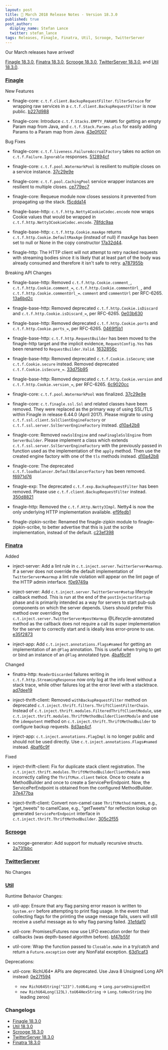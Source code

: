 ```yaml
---
layout: post
title: 🌷 March 2018 Release Notes - Version 18.3.0
published: true
post_author:
  display_name: Stefan Lance
  twitter: stefan_lance
tags: Releases, Finagle, Finatra, Util, Scrooge, TwitterServer
---
```


Our March releases have arrived!

[Finagle 18.3.0][finagle], [Finatra 18.3.0][finatra], [Scrooge 18.3.0][scrooge], [TwitterServer 18.3.0][twitterserver], and [Util 18.3.0][util].

### [Finagle](https://github.com/twitter/finagle/) ###

New Features

  * finagle-core: `c.t.f.client.BackupRequestFilter.filterService` for wrapping raw services in a
    `c.t.f.client.BackupRequestFilter` is now public. [b227d988](https://github.com/twitter/finagle/commit/b227d98821ae5aa7bfa39f5c46b354e3407204d1)

  * finagle-core: Introduce `c.t.f.Stacks.EMPTY_PARAMS` for getting an empty Param map from
    Java, and `c.t.f.Stack.Params.plus` for easily adding Params to a Param map from Java.
    [43e0f007](https://github.com/twitter/finagle/commit/43e0f007a18f923c4280b7e2746952f2986eac28)

Bug Fixes

  * finagle-core: `c.t.f.liveness.FailureAccrualFactory` takes no action on `c.t.f.Failure.Ignorable`
    responses. [512894cf](https://github.com/twitter/finagle/commit/512894cf5b98b7d7b5e7ec7261a7db447a8e7f06)

  * finagle-core: `c.t.f.pool.WatermarkPool` is resilient to multiple closes on a service instance.
    [37c29e9e](https://github.com/twitter/finagle/commit/37c29e9e06dbecac64ffc97385e6f1bde4b5ff7e)

  * finagle-core: `c.t.f.pool.CachingPool` service wrapper instances are resilient to multiple closes.
    [ce779ec7](https://github.com/twitter/finagle/commit/ce779ec7f8ab0fcf39a8c0e9797af2b074214777)

  * finagle-core: Requeue module now closes sessions it prevented from propagating up the stack.
    [f5cdda14](https://github.com/twitter/finagle/commit/f5cdda14cf5675eb4f0fea230b8efb1ab7bbff95)

  * finagle-base-http: `c.t.f.http.Netty4CookieCodec.encode` now wraps Cookie values that would
    be wrapped in `c.t.f.http.Netty3CookieCodec.encode`. [78fdc9aa](https://github.com/twitter/finagle/commit/78fdc9aa62c55cc73bf7fe78a0d7c0b7376f5567)

  * finagle-base-http: `c.t.f.http.Cookie.maxAge` returns `c.t.f.http.Cookie.DefaultMaxAge`
    (instead of null) if maxAge has been set to null or None in the copy constructor
    [17a32d44](https://github.com/twitter/finagle/commit/17a32d4461929a20e543117c9c0c82c2cb8159a1).

  * finagle-http: The HTTP client will not attempt to retry nacked requests with streaming
    bodies since it is likely that at least part of the body was already consumed and therefore
    it isn't safe to retry. [a787955b](https://github.com/twitter/finagle/commit/a787955bc277a9f6928c29a05bb5ee7ddc3185df)

Breaking API Changes

  * finagle-base-http: Removed `c.t.f.http.Cookie.comment_`, `c.t.f.http.Cookie.comment_=`,
    `c.t.f.http.Cookie.commentUrl_`, and `c.t.f.http.Cookie.commentUrl_=`. `comment` and `commentUrl`
    per RFC-6265. [13a6bd2c](https://github.com/twitter/finagle/commit/13a6bd2c75339397eb8dbada68dcf0a85d6529aa)

  * finagle-base-http: Removed deprecated `c.t.f.http.Cookie.isDiscard` and
    `c.t.f.http.Cookie.isDiscard_=`, per RFC-6265. [0e03b630](https://github.com/twitter/finagle/commit/0e03b63020ef045b5e8968e6f344472bdf30d12b)

  * finagle-base-http: Removed deprecated `c.t.f.http.Cookie.ports` and
    `c.t.f.http.Cookie.ports_=`, per RFC-6265. [0469f5b1](https://github.com/twitter/finagle/commit/0469f5b155a30fe3806911c3ae37b84cabd1a842)

  * finagle-base-http: `c.t.f.http.RequestBuilder` has been moved to the finagle-http target
    and the implicit evidence, `RequestConfig.Yes` has been renamed to `RequestBuilder.Valid`.
    [1632856c](https://github.com/twitter/finagle/commit/1632856ce70d4c03756805620e173c44497d7c3d)

  * finagle-base-http: Removed deprecated `c.t.f.Cookie.isSecure`; use `c.t.f.Cookie.secure`
    instead. Removed deprecated `c.t.f.Cookie.isSecure_=`. [33d75b95](https://github.com/twitter/finagle/commit/33d75b95a03a38d33c2e4744ef75ee8a1d910669)

  * finagle-base-http: Removed deprecated `c.t.f.http.Cookie.version` and
    `c.t.f.http.Cookie.version_=`, per RFC-6265. [6c9020cc](https://github.com/twitter/finagle/commit/6c9020cc0f0c48e10e511b97ea2d82f7edf7669f)

  * finagle-core: `c.t.f.pool.WatermarkPool` was finalized. [37c29e9e](https://github.com/twitter/finagle/commit/37c29e9e06dbecac64ffc97385e6f1bde4b5ff7e)

  * finagle-core: `c.t.finagle.ssl.Ssl` and related classes have been
    removed. They were replaced as the primary way of using SSL/TLS
    within Finagle in release 6.44.0 (April 2017). Please migrate to using
    `c.t.f.ssl.client.SslClientEngineFactory` or
    `c.t.f.ssl.server.SslServerEngineFactory` instead. [d10a42b8](https://github.com/twitter/finagle/commit/d10a42b8392cf32ecdd5fcb73df7f9a47b0b522c)

  * finagle-core: Removed `newSslEngine` and `newFinagleSslEngine` from
    `ServerBuilder`. Please implement a class which extends
    `c.t.f.ssl.server.SslServerEngineFactory` with the previously passed in
    function used as the implementation of the `apply` method. Then use the
    created engine factory with one of the `tls` methods instead.
    [d10a42b8](https://github.com/twitter/finagle/commit/d10a42b8392cf32ecdd5fcb73df7f9a47b0b522c)

  * finagle-core: The deprecated `c.t.f.loadbalancer.DefaultBalancerFactory` has been removed.
    [f6971d76](https://github.com/twitter/finagle/commit/f6971d76459e79c49b71172a6701b9e79251bb98)

  * finagle-exp: The deprecated `c.t.f.exp.BackupRequestFilter` has been removed. Please use
    `c.t.f.client.BackupRequestFilter` instead. [350d8821](https://github.com/twitter/finagle/commit/350d8821d5e82393335260f130c35a5c8b95e133)

  * finagle-http: Removed the `c.t.f.Http.Netty3Impl`. Netty4 is now the only
    underlying HTTP implementation available. [ef9fedb1](https://github.com/twitter/finagle/commit/ef9fedb1aa7a049b9161937dbda498c7a86da42e)

  * finagle-zipkin-scribe: Renamed the finagle-zipkin module to finagle-zipkin-scribe, to
    better advertise that this is just the scribe implementation, instead of the default.
    [c23ef398](https://github.com/twitter/finagle/commit/c23ef398dd76219ee3b789432f86a0e5e7883405)


### [Finatra](https://github.com/twitter/finatra/) ###

Added

* inject-server: Add a lint rule in `c.t.inject.server.TwitterServer#warmup`. If a server does not
  override the default implementation of `TwitterServer#warmup` a lint rule violation will appear
  on the lint page of the HTTP admin interface. [f0e9749a](https://github.com/twitter/finatra/commit/f0e9749aaaf990bdb4837457bae5c70bef6d54bd)

* inject-server: Add `c.t.inject.server.TwitterServer#setup` lifecycle callback method. This is
  run at the end of the `postInjectorStartup` phase and is primarily intended as a way for
  servers to start pub-sub components on which the server depends. Users should prefer this method
  over overriding the `c.t.inject.server.TwitterServer#postWarmup` @Lifecycle-annotated method as
  the callback does not require a call its super implementation for the server to correctly start
  and is ideally less error-prone to use. [e35f2873](https://github.com/twitter/finatra/commit/e35f2873d9e729d8a993ac18fb1cdaa07e2acc55)

* inject-app: Add `c.t.inject.annotations.Flags#named` for getting an implementation of an `@Flag`
  annotation. This is useful when trying to get or bind an instance of an `@Flag` annotated type.
  [4baf6c9f](https://github.com/twitter/finatra/commit/4baf6c9fed15f2cabff8051b49619792c247ba05)

Changed

* finatra-http: `ReaderDiscarded` failures writing in `c.t.f.http.StreamingResponse` now only log
  at the info level without a stack trace, while other failures log at the error level with
  a stacktrace. [ad7dee19](https://github.com/twitter/finatra/commit/ad7dee19c23797d4bb2b2b5f3107d30f6b673aef)

* inject-thrift-client: Removed `withBackupRequestFilter` method on deprecated
  `c.t.inject.thrift.filters.ThriftClientFilterChain`. Instead of
  `c.t.inject.thrift.modules.FilteredThriftClientModule`, use
  `c.t.inject.thrift.modules.ThriftMethodBuilderClientModule` and use the `idempotent` method on
  `c.t.inject.thrift.ThriftMethodBuilder` to configure backup requests. [8d3ae4cf](https://github.com/twitter/finatra/commit/8d3ae4cfd2c4e335878a1a1fd7225633608b3af6).

* inject-app: `c.t.inject.annotations.FlagImpl` is no longer public and should not be used directly.
  Use `c.t.inject.annotations.Flags#named` instead. [4baf6c9f](https://github.com/twitter/finatra/commit/4baf6c9fed15f2cabff8051b49619792c247ba05)

Fixed

* inject-thrift-client: Fix for duplicate stack client registration. The
  `c.t.inject.thrift.modules.ThriftMethodBuilderClientModule` was incorrectly calling the
  `ThriftMux.client` twice. Once to create a MethodBuilder and once to create a ServicePerEndpoint.
  Now, the ServicePerEndpoint is obtained from the configured MethodBuilder. [37e477ba](https://github.com/twitter/finatra/commit/37e477ba2b1d1be9cfbb0ff698a5ab1a319766e0)

* inject-thrift-client: Convert non-camel case `ThriftMethod` names, e.g., "get_tweets" to
  camelCase, e.g., "getTweets" for reflection lookup on generated `ServicePerEndpoint` interface in
  `c.t.inject.thrift.ThriftMethodBuilder`. [305c2f55](https://github.com/twitter/finatra/commit/305c2f5523722ac26873cdae299335e05521df5a)

### [Scrooge](https://github.com/twitter/scrooge/) ###

- scrooge-generator: Add support for mutually recursive structs. [2a731bbc](https://github.com/twitter/scrooge/commit/2a731bbc49cdf11372cd1d001b9446451dcd84fe)

### [TwitterServer](https://github.com/twitter/twitter-server/) ###

No Changes

### [Util](https://github.com/twitter/util/) ###

Runtime Behavior Changes:

  * util-app: Ensure that any flag parsing error reason is written to `System.err`
    before attempting to print flag usage. In the event that collecting flags for
    the printing the usage message fails, users will still receive a useful message
    as to why flag parsing failed. [31efdaf0](https://github.com/twitter/util/commit/31efdaf028dc5788821822680cf28924ed6a0524)

  * util-core: Promises/Futures now use LIFO execution order for their callbacks
    (was depth-based algorithm before).  [bf47b55f](https://github.com/twitter/util/commit/bf47b55ff45a31bbd541f66257f2244df5c35f5b)

  * util-core: Wrap the function passed to `Closable.make` in a try/catch and return
    a `Future.exception` over any NonFatal exception. [63d1caf3](https://github.com/twitter/util/commit/63d1caf3b86044f6fe8ba7fd02be41d549350800)

Deprecations:

  * util-core: RichU64* APIs are deprecated. Use Java 8 Unsigned Long API instead:
    [0e27f594](https://github.com/twitter/util/commit/0e27f594a510e82555e2a66809d33a2466b0829c)

      - `new RichU64String("123").toU64Long` -> `Long.parseUnsignedInt`
      - `new RichU64Long(123L).toU64HexString` -> `Long.toHexString` (no leading zeros)

### Changelogs ###

* [Finagle 18.3.0][finagle]
* [Util 18.3.0][util]
* [Scrooge 18.3.0][scrooge]
* [TwitterServer 18.3.0][twitterserver]
* [Finatra 18.3.0][finatra]

[finagle]: https://github.com/twitter/finagle/blob/finagle-18.3.0/CHANGES
[util]: https://github.com/twitter/util/blob/util-18.3.0/CHANGES
[scrooge]: https://github.com/twitter/scrooge/blob/scrooge-18.3.0/CHANGES
[twitterserver]: https://github.com/twitter/twitter-server/blob/twitter-server-18.3.0/CHANGES
[finatra]: https://github.com/twitter/finatra/blob/finatra-18.3.0/CHANGELOG.md